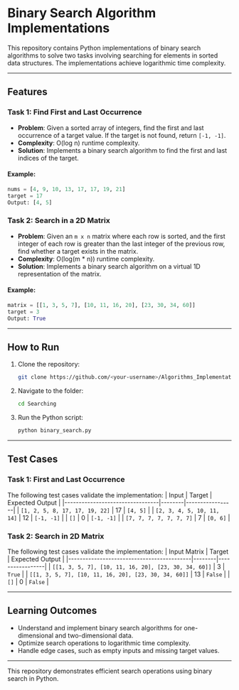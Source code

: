 # Binary Search Algorithm Implementations

This repository contains Python implementations of binary search algorithms to solve two tasks involving searching for elements in sorted data structures. The implementations achieve logarithmic time complexity.

---

## Features

### **Task 1: Find First and Last Occurrence**
- **Problem**: Given a sorted array of integers, find the first and last occurrence of a target value. If the target is not found, return `[-1, -1]`.
- **Complexity**: O(log n) runtime complexity.
- **Solution**: Implements a binary search algorithm to find the first and last indices of the target.

#### Example:
```python
nums = [4, 9, 10, 13, 17, 17, 19, 21]
target = 17
Output: [4, 5]
```

### **Task 2: Search in a 2D Matrix**
- **Problem**: Given an `m x n` matrix where each row is sorted, and the first integer of each row is greater than the last integer of the previous row, find whether a target exists in the matrix.
- **Complexity**: O(log(m * n)) runtime complexity.
- **Solution**: Implements a binary search algorithm on a virtual 1D representation of the matrix.

#### Example:
```python
matrix = [[1, 3, 5, 7], [10, 11, 16, 20], [23, 30, 34, 60]]
target = 3
Output: True
```

---

## How to Run

1. Clone the repository:
   ```bash
   git clone https://github.com/<your-username>/Algorithms_ImplementationsPython.git
   ```
2. Navigate to the folder:
   ```bash
   cd Searching
   ```
3. Run the Python script:
   ```bash
   python binary_search.py
   ```
   
---

## Test Cases

### Task 1: First and Last Occurrence
The following test cases validate the implementation:
| Input                           | Target | Expected Output |
|---------------------------------|--------|-----------------|
| `[1, 2, 5, 8, 17, 17, 19, 22]` | 17     | `[4, 5]`        |
| `[2, 3, 4, 5, 10, 11, 14]`     | 12     | `[-1, -1]`      |
| `[]`                            | 0      | `[-1, -1]`      |
| `[7, 7, 7, 7, 7, 7, 7]`         | 7      | `[0, 6]`        |

### Task 2: Search in 2D Matrix
The following test cases validate the implementation:
| Input Matrix                              | Target | Expected Output |
|-------------------------------------------|--------|-----------------|
| `[[1, 3, 5, 7], [10, 11, 16, 20], [23, 30, 34, 60]]` | 3      | `True`          |
| `[[1, 3, 5, 7], [10, 11, 16, 20], [23, 30, 34, 60]]` | 13     | `False`         |
| `[]`                                      | 0      | `False`         |

---

## Learning Outcomes

- Understand and implement binary search algorithms for one-dimensional and two-dimensional data.
- Optimize search operations to logarithmic time complexity.
- Handle edge cases, such as empty inputs and missing target values.

---

This repository demonstrates efficient search operations using binary search in Python.
